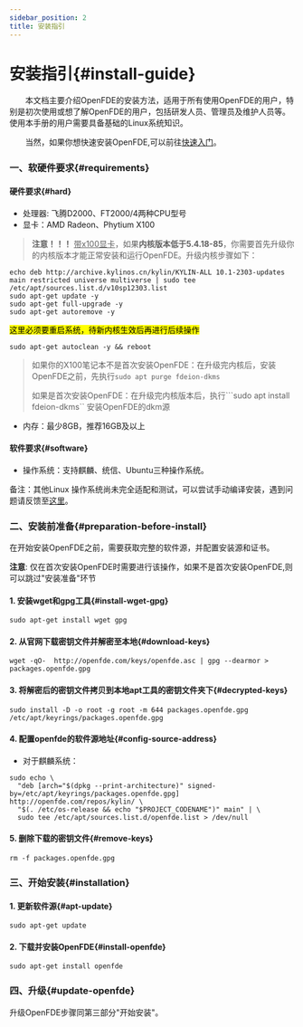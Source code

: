 ```yaml
---
sidebar_position: 2
title: 安装指引
---
```


# 安装指引{#install-guide}

&emsp;&emsp;本文档主要介绍OpenFDE的安装方法，适用于所有使用OpenFDE的用户，特别是初次使用或想了解OpenFDE的用户，包括研发人员、管理员及维护人员等。使用本手册的用户需要具备基础的Linux系统知识。

&emsp;&emsp;当然，如果你想快速安装OpenFDE,可以前往[快速入门](./quick-start#preparation-before-install)。

### 一、软硬件要求{#requirements}

#### 硬件要求{#hard}

- 处理器: 飞腾D2000、FT2000/4两种CPU型号
- 显卡：AMD Radeon、Phytium X100

> **注意！！！** <u>带x100显卡</u>，如果**内核版本低于5.4.18-85**，你需要首先升级你的内核版本才能正常安装和运行OpenFDE。升级内核步骤如下：
```
echo deb http://archive.kylinos.cn/kylin/KYLIN-ALL 10.1-2303-updates main restricted universe multiverse | sudo tee /etc/apt/sources.list.d/v10sp12303.list
sudo apt-get update -y
sudo apt-get full-upgrade -y
sudo apt-get autoremove -y 
```

<mark>这里必须要重启系统，待新内核生效后再进行后续操作</mark>

```
sudo apt-get autoclean -y && reboot
```

> 如果你的X100笔记本不是首次安装OpenFDE：在升级完内核后，安装OpenFDE之前，先执行```sudo apt purge fdeion-dkms```
> 
> 如果是首次安装OpenFDE：在升级完内核版本后，执行```sudo apt install fdeion-dkms`` 安装OpenFDE的dkm源

- 内存：最少8GB，推荐16GB及以上
  
#### 软件要求{#software}

- 操作系统：支持麒麟、统信、Ubuntu三种操作系统。

备注：其他Linux 操作系统尚未完全适配和测试，可以尝试手动编译安装，遇到问题请反馈至[这里](https://gitee.com/openfde/problem-feedback/issues)。



### 二、安装前准备{#preparation-before-install}

在开始安装OpenFDE之前，需要获取完整的软件源，并配置安装源和证书。

**注意**: 仅在首次安装OpenFDE时需要进行该操作，如果不是首次安装OpenFDE,则可以跳过"安装准备"环节

#### 1. 安装wget和gpg工具{#install-wget-gpg}
```
sudo apt-get install wget gpg
```

#### 2. 从官网下载密钥文件并解密至本地{#download-keys}

```
wget -qO-  http://openfde.com/keys/openfde.asc | gpg --dearmor > packages.openfde.gpg
```

#### 3. 将解密后的密钥文件拷贝到本地apt工具的密钥文件夹下{#decrypted-keys}

```
sudo install -D -o root -g root -m 644 packages.openfde.gpg /etc/apt/keyrings/packages.openfde.gpg
```

#### 4. 配置openfde的软件源地址{#config-source-address}

- 对于麒麟系统：
  
```
sudo echo \
  "deb [arch="$(dpkg --print-architecture)" signed-by=/etc/apt/keyrings/packages.openfde.gpg] http://openfde.com/repos/kylin/ \
  "$(. /etc/os-release && echo "$PROJECT_CODENAME")" main" | \
  sudo tee /etc/apt/sources.list.d/openfde.list > /dev/null
```

<!-- 
- 对于ubuntu系统
```
sudo echo \
  "deb [arch="$(dpkg --print-architecture)" signed-by=/etc/apt/keyrings/packages.openfde.gpg] http://openfde.com/repos/ubuntu/ \
  "$(. /etc/os-release && echo "$VERSION_CODENAME")" main" | \
  sudo tee /etc/apt/sources.list.d/openfde.list > /dev/null
```
-->

#### 5. 删除下载的密钥文件{#remove-keys}

```
rm -f packages.openfde.gpg
```

### 三、开始安装{#installation}

#### 1. 更新软件源{#apt-update}

```
sudo apt-get update
```

#### 2. 下载并安装OpenFDE{#install-openfde}

```
sudo apt-get install openfde 
```

### 四、升级{#update-openfde}

升级OpenFDE步骤同第三部分"开始安装"。